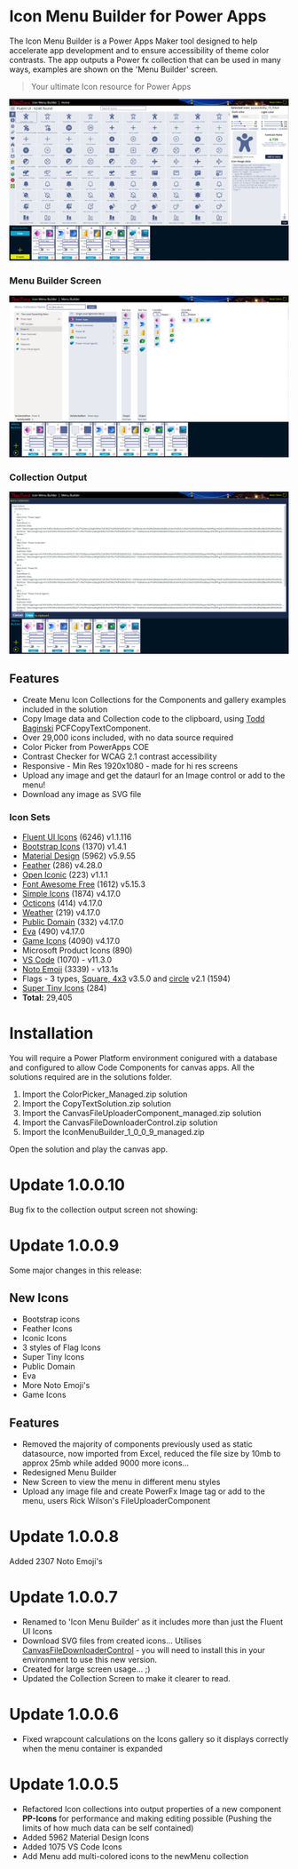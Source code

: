 # Icon Menu Builder for Power Apps

The Icon Menu Builder is a Power Apps Maker tool designed to help accelerate app development and to ensure accessibility of theme color contrasts.  The app outputs a Power fx collection that can be used in many ways, examples are shown on the 'Menu Builder' screen.

>Your ultimate Icon resource for Power Apps

![Home Page](./assets/1.0.0.9.png)
### Menu Builder Screen
![Menu Builder](./assets/1.0.0.9-1.png)
### Collection Output
![Collection Output](./assets/1.0.0.9-2.png)
## Features
- Create Menu Icon Collections for the Components and gallery examples included in the solution
- Copy Image data and Collection code to the clipboard, using [Todd Baginski](https://github.com/TBag/power-apps-copy-text-to-clipboard) PCFCopyTextComponent.
- Over 29,000 icons included, with no data source required
- Color Picker from PowerApps COE
- Contrast Checker for WCAG 2.1 contrast accessibility
- Responsive - Min Res 1920x1080 - made for hi res screens
- Upload any image and get the dataurl for an Image control or add to the menu!
- Download any image as SVG file

### Icon Sets

- [Fluent UI Icons](https://github.com/microsoft/fluentui-system-icons) (6246) v1.1.116
- [Bootstrap Icons](https://github.com/twbs/icons) (1370) v1.4.1
- [Material Design](https://materialdesignicons.com) (5962)  v5.9.55
- [Feather](https://github.com/feathericons/feather) (286) v4.28.0
- [Open Iconic](https://github.com/iconic/open-iconic) (223) v1.1.1
- [Font Awesome Free](https://github.com/FortAwesome/Font-Awesome) (1612) v5.15.3
- [Simple Icons](https://github.com/simple-icons/simple-icons) (1874) v4.17.0 
- [Octicons](https://github.com/simple-icons/simple-icons) (414) v4.17.0 
- [Weather](https://github.com/simple-icons/simple-icons) (219) v4.17.0 
- [Public Domain](https://github.com/simple-icons/simple-icons) (332) v4.17.0 
- [Eva](https://github.com/simple-icons/simple-icons) (490) v4.17.0 
- [Game Icons](https://github.com/simple-icons/simple-icons) (4090) v4.17.0 
- Microsoft Product Icons (890)
- [VS Code](https://github.com/vscode-icons/vscode-icons) (1070)  - v11.3.0
- [Noto Emoji](https://github.com/googlefonts/noto-emoji) (3339) - v13.1s
- Flags - 3 types, [Square, 4x3](https://github.com/lipis/flag-icon-css) v3.5.0 and [circle](https://github.com/HatScripts/circle-flags) v2.1 (1594)
- [Super Tiny Icons](https://github.com/edent/SuperTinyIcons) (284)
- __Total:__       29,405
# Installation

You will require a Power Platform environment conigured with a database and configured to allow Code Components for canvas apps. All the solutions required are in the solutions folder.

1. Import the ColorPicker_Managed.zip solution
2. Import the CopyTextSolution.zip solution
3. Import the CanvasFileUploaderComponent_managed.zip solution
4. Import the CanvasFileDownloaderControl.zip solution
5. Import the IconMenuBuilder_1_0_0_9_managed.zip

Open the solution and play the canvas app.

# Update 1.0.0.10
Bug fix to the collection output screen not showing:
# Update 1.0.0.9
Some major changes in this release:
## New Icons
- Bootstrap icons
- Feather Icons
- Iconic Icons
- 3 styles of Flag Icons
- Super Tiny Icons
- Public Domain
- Eva
- More Noto Emoji's
- Game Icons
## Features
- Removed the majority of components previously used as static datasource, now imported from Excel, reduced the file size by 10mb to approx 25mb while added 9000 more icons...
- Redesigned Menu Builder
- New Screen to view the menu in different menu styles
- Upload any image file and create PowerFx Image tag or add to the menu, users Rick Wilson's FileUploaderComponent
# Update 1.0.0.8
Added 2307 Noto Emoji's
# Update 1.0.0.7
- Renamed to 'Icon Menu Builder' as it includes more than just the Fluent UI Icons
- Download SVG files from created icons... Utilises [CanvasFileDownloaderControl](https://github.com/rwilson504/PCFControls/releases) - you will need to install this in your environment to use this new version.
- Created for large screen usage... ;)
- Updated the Collection Screen to make it clearer to read.
# Update 1.0.0.6
- Fixed wrapcount calculations on the Icons gallery so it displays correctly when the menu container is expanded
# Update 1.0.0.5

- Refactored Icon collections into output properties of a new component __PP-Icons__ for performance and making editing possible (Pushing the limits of how much data can be self contained)
- Added 5962 Material Design Icons
- Added 1075 VS Code Icons
- Add Menu add multi-colored icons to the newMenu collection
